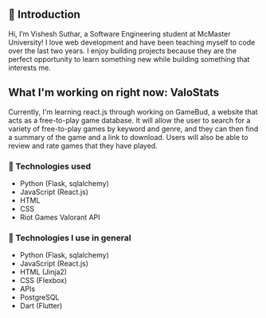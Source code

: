 ## 👋 Introduction 

Hi, I’m Vishesh Suthar, a Software Engineering student at McMaster University! I love web development and have been teaching myself to code over the last two years. I enjoy building projects because they are the perfect opportunity to learn something new while building something that interests me. 

## What I'm working on right now: ValoStats

Currently, I'm learning react.js through working on GameBud, a website that acts as a free-to-play game database. It will allow the user to search for a variety of free-to-play games by keyword and genre, and they can then find a summary of the game and a link to download. Users will also be able to review and rate games that they have played. 

### 🔧 Technologies used
- Python (Flask, sqlalchemy)
- JavaScript (React.js)
- HTML
- CSS
- Riot Games Valorant API



### 🔧 Technologies I use in general
- Python (Flask, sqlalchemy)
- JavaScript (React.js)
- HTML (Jinja2)
- CSS (Flexbox)
- APIs
- PostgreSQL
- Dart (Flutter)
